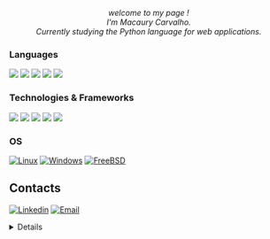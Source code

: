 <p align="center">
<i>
  welcome to my page !
</i>
 </br>
 
<i> 
 I'm Macaury Carvalho. <br> Currently studying the Python language for web applications.
</i>

</p>



### Languages 

![](https://img.shields.io/badge/JavaScript-black.svg?style=for-the-badge&logo=Javascript)
![](https://img.shields.io/badge/Java-black?style=for-the-badge&logo=coffe)
![](https://img.shields.io/badge/Python-black?style=for-the-badge&logo=Python)
![](https://img.shields.io/badge/Php-black?style=for-the-badge&logo=Php)
![](https://img.shields.io/badge/Sql-black?style=for-the-badge&logo=MySql)


### Technologies & Frameworks 

![](https://img.shields.io/badge/Docker-black.svg?style=for-the-badge&logo=Docker)
![](https://img.shields.io/badge/HTML5-black?style=for-the-badge&logo=html5)
![](https://img.shields.io/badge/CSS3-black?style=for-the-badge&logo=css3)
![](https://img.shields.io/badge/Bootstrap-black?style=for-the-badge&logo=bootstrap)
![](https://img.shields.io/badge/React-black?style=for-the-badge&logo=react)



### OS
[![Linux](https://img.shields.io/badge/linux-black?style=for-the-badge&logo=Linux)](https://github.com/macaury)
[![Windows](https://img.shields.io/badge/Windows-black?style=for-the-badge&logo=Windows)](https://github.com/macaury)
[![FreeBSD](https://img.shields.io/badge/MacOs-black?style=for-the-badge&logo=MacOs)](https://github.com/macaury)


## Contacts

[![Linkedin](https://img.shields.io/badge/LinkedIn-black?style=for-the-badge&logo=linkedin )](https://www.linkedin.com/in/macaury-carvalho-5011b8205)
[![Email](https://img.shields.io/badge/Gmail-black?style=for-the-badge&logo=gmail)](mailto:macaurydevs@gmail.com)


<details>
<p align="center">
  <a href="https://github.com/macaury">
    <img src="http://github-profile-summary-cards.vercel.app/api/cards/profile-details?username=macaury&theme=react" />
  </a>
  <a href="https://github.com/macaury">
    <img src="https://github-readme-streak-stats.herokuapp.com/?user=macaury&hide_border=true&card_width=338&theme=react" />
  </a>
  <a href="https://github.com/macaury">
    <img src="http://github-profile-summary-cards.vercel.app/api/cards/stats?username=macaury&theme=react" />
  </a>
  <a href="https://github.com/macaury">
    <img src="https://github-readme-stats.vercel.app/api/top-langs/?username=macaury&langs_count=10&exclude_repo=&hide=jupyter%20notebook,vim%20script,cmake,makefile,batchfile,emacs%20lisp,css,html&layout=default&card_width=699&hide_border=true&theme=react" />
  </a>
</p>
</details>




